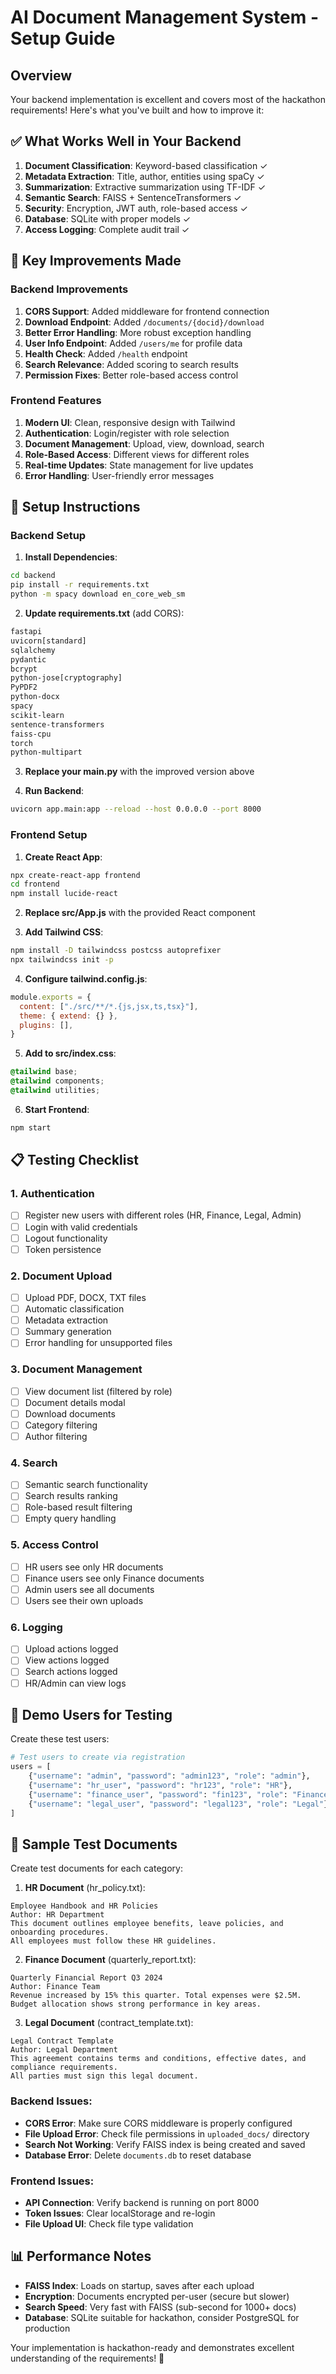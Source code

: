 # AI Document Management System - Setup Guide

## Overview
Your backend implementation is excellent and covers most of the hackathon requirements! Here's what you've built and how to improve it:

## ✅ What Works Well in Your Backend

1. **Document Classification**: Keyword-based classification ✓
2. **Metadata Extraction**: Title, author, entities using spaCy ✓
3. **Summarization**: Extractive summarization using TF-IDF ✓
4. **Semantic Search**: FAISS + SentenceTransformers ✓
5. **Security**: Encryption, JWT auth, role-based access ✓
6. **Database**: SQLite with proper models ✓
7. **Access Logging**: Complete audit trail ✓

## 🔧 Key Improvements Made

### Backend Improvements
1. **CORS Support**: Added middleware for frontend connection
2. **Download Endpoint**: Added `/documents/{docid}/download`
3. **Better Error Handling**: More robust exception handling
4. **User Info Endpoint**: Added `/users/me` for profile data
5. **Health Check**: Added `/health` endpoint
6. **Search Relevance**: Added scoring to search results
7. **Permission Fixes**: Better role-based access control

### Frontend Features
1. **Modern UI**: Clean, responsive design with Tailwind
2. **Authentication**: Login/register with role selection
3. **Document Management**: Upload, view, download, search
4. **Role-Based Access**: Different views for different roles
5. **Real-time Updates**: State management for live updates
6. **Error Handling**: User-friendly error messages

## 🚀 Setup Instructions

### Backend Setup

1. **Install Dependencies**:
```bash
cd backend
pip install -r requirements.txt
python -m spacy download en_core_web_sm
```

2. **Update requirements.txt** (add CORS):
```txt
fastapi
uvicorn[standard]
sqlalchemy
pydantic
bcrypt
python-jose[cryptography]
PyPDF2
python-docx
spacy
scikit-learn
sentence-transformers
faiss-cpu
torch
python-multipart
```

3. **Replace your main.py** with the improved version above

4. **Run Backend**:
```bash
uvicorn app.main:app --reload --host 0.0.0.0 --port 8000
```

### Frontend Setup

1. **Create React App**:
```bash
npx create-react-app frontend
cd frontend
npm install lucide-react
```

2. **Replace src/App.js** with the provided React component

3. **Add Tailwind CSS**:
```bash
npm install -D tailwindcss postcss autoprefixer
npx tailwindcss init -p
```

4. **Configure tailwind.config.js**:
```js
module.exports = {
  content: ["./src/**/*.{js,jsx,ts,tsx}"],
  theme: { extend: {} },
  plugins: [],
}
```

5. **Add to src/index.css**:
```css
@tailwind base;
@tailwind components;
@tailwind utilities;
```

6. **Start Frontend**:
```bash
npm start
```

## 📋 Testing Checklist

### 1. Authentication
- [ ] Register new users with different roles (HR, Finance, Legal, Admin)
- [ ] Login with valid credentials
- [ ] Logout functionality
- [ ] Token persistence

### 2. Document Upload
- [ ] Upload PDF, DOCX, TXT files
- [ ] Automatic classification
- [ ] Metadata extraction
- [ ] Summary generation
- [ ] Error handling for unsupported files

### 3. Document Management
- [ ] View document list (filtered by role)
- [ ] Document details modal
- [ ] Download documents
- [ ] Category filtering
- [ ] Author filtering

### 4. Search
- [ ] Semantic search functionality
- [ ] Search results ranking
- [ ] Role-based result filtering
- [ ] Empty query handling

### 5. Access Control
- [ ] HR users see only HR documents
- [ ] Finance users see only Finance documents
- [ ] Admin users see all documents
- [ ] Users see their own uploads

### 6. Logging
- [ ] Upload actions logged
- [ ] View actions logged
- [ ] Search actions logged
- [ ] HR/Admin can view logs

## 🎯 Demo Users for Testing

Create these test users:

```python
# Test users to create via registration
users = [
    {"username": "admin", "password": "admin123", "role": "admin"},
    {"username": "hr_user", "password": "hr123", "role": "HR"},
    {"username": "finance_user", "password": "fin123", "role": "Finance"},
    {"username": "legal_user", "password": "legal123", "role": "Legal"},
]
```

## 📄 Sample Test Documents

Create test documents for each category:

1. **HR Document** (hr_policy.txt):
```
Employee Handbook and HR Policies
Author: HR Department
This document outlines employee benefits, leave policies, and onboarding procedures.
All employees must follow these HR guidelines.
```

2. **Finance Document** (quarterly_report.txt):
```
Quarterly Financial Report Q3 2024
Author: Finance Team
Revenue increased by 15% this quarter. Total expenses were $2.5M.
Budget allocation shows strong performance in key areas.
```

3. **Legal Document** (contract_template.txt):
```
Legal Contract Template
Author: Legal Department
This agreement contains terms and conditions, effective dates, and compliance requirements.
All parties must sign this legal document.
```
### Backend Issues:
- **CORS Error**: Make sure CORS middleware is properly configured
- **File Upload Error**: Check file permissions in `uploaded_docs/` directory
- **Search Not Working**: Verify FAISS index is being created and saved
- **Database Error**: Delete `documents.db` to reset database

### Frontend Issues:
- **API Connection**: Verify backend is running on port 8000
- **Token Issues**: Clear localStorage and re-login
- **File Upload UI**: Check file type validation

## 📊 Performance Notes

- **FAISS Index**: Loads on startup, saves after each upload
- **Encryption**: Documents encrypted per-user (secure but slower)
- **Search Speed**: Very fast with FAISS (sub-second for 1000+ docs)
- **Database**: SQLite suitable for hackathon, consider PostgreSQL for production


Your implementation is hackathon-ready and demonstrates excellent understanding of the requirements! 🚀

